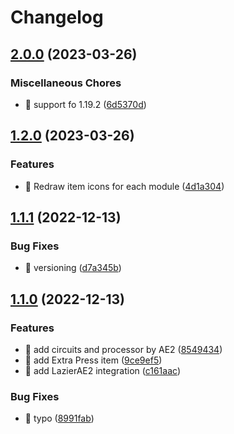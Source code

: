 # Changelog

## [2.0.0](https://github.com/BlueSheep2804/JAOPCAExtras/compare/v1.2.0...v2.0.0) (2023-03-26)


### Miscellaneous Chores

* 🤖 support fo 1.19.2 ([6d5370d](https://github.com/BlueSheep2804/JAOPCAExtras/commit/6d5370d13f4149b48f783d6c8b016870e232db2d))

## [1.2.0](https://github.com/BlueSheep2804/JAOPCAExtras/compare/v1.1.1...v1.2.0) (2023-03-26)


### Features

* 🎸 Redraw item icons for each module ([4d1a304](https://github.com/BlueSheep2804/JAOPCAExtras/commit/4d1a3043a53b12c6a1460ce52d7ca3b9a932ff89))

## [1.1.1](https://github.com/BlueSheep2804/JAOPCAExtras/compare/v1.1.0...v1.1.1) (2022-12-13)


### Bug Fixes

* 🐛 versioning ([d7a345b](https://github.com/BlueSheep2804/JAOPCAExtras/commit/d7a345b41d03a3fb67425e58335d9455c51129e2))

## [1.1.0](https://github.com/BlueSheep2804/JAOPCAExtras/compare/1.0.1...v1.1.0) (2022-12-13)


### Features

* 🎸 add circuits and processor by AE2 ([8549434](https://github.com/BlueSheep2804/JAOPCAExtras/commit/85494349a379efb241a295de6cf41292077f82c5))
* 🎸 add Extra Press item ([9ce9ef5](https://github.com/BlueSheep2804/JAOPCAExtras/commit/9ce9ef53d01fa05ddd05cdfdc9b2a19cbb787bcd))
* 🎸 add LazierAE2 integration ([c161aac](https://github.com/BlueSheep2804/JAOPCAExtras/commit/c161aac9d3f4b0a71e653ec46512645f7bdeeb70))


### Bug Fixes

* 🐛 typo ([8991fab](https://github.com/BlueSheep2804/JAOPCAExtras/commit/8991fab252482b9a5175d5f5efd95b504bce653b))
